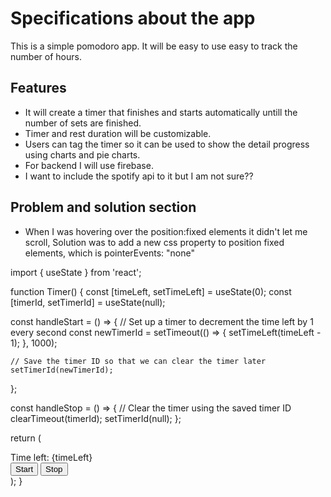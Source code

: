 # Specifications about the app

This is a simple pomodoro app. It will be easy to use easy to track the number of hours.

## Features

- It will create a timer that finishes and starts automatically untill the number of sets are finished.
- Timer and rest duration will be customizable.
- Users can tag the timer so it can be used to show the detail progress using charts and pie charts.
- For backend I will use firebase.
- I want to include the spotify api to it but I am not sure??

## Problem and solution section

- When I was hovering over the position:fixed elements it didn't let me scroll, Solution was to add a new css property to position fixed elements,
  which is pointerEvents: "none"

import { useState } from 'react';

function Timer() {
const [timeLeft, setTimeLeft] = useState(0);
const [timerId, setTimerId] = useState(null);

const handleStart = () => {
// Set up a timer to decrement the time left by 1 every second
const newTimerId = setTimeout(() => {
setTimeLeft(timeLeft - 1);
}, 1000);

    // Save the timer ID so that we can clear the timer later
    setTimerId(newTimerId);

};

const handleStop = () => {
// Clear the timer using the saved timer ID
clearTimeout(timerId);
setTimerId(null);
};

return (
<div>
<div>Time left: {timeLeft}</div>
<button onClick={handleStart}>Start</button>
<button onClick={handleStop}>Stop</button>
</div>
);
}
